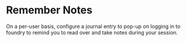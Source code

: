 # Remember Notes

On a per-user basis, configure a journal entry to pop-up on logging in to foundry to remind you to read over and take notes during your session.
